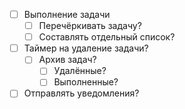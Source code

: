 - [ ] Выполнение задачи
  - [ ] Перечёркивать задачу?
  - [ ] Составлять отдельный список?
- [ ] Таймер на удаление задачи?
  - [ ] Архив задач?
    - [ ] Удалённые?
    - [ ] Выполненные?
- [ ] Отправлять уведомления?
